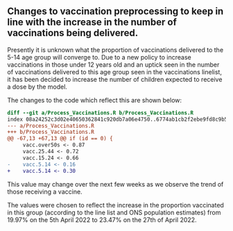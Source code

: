 ## Changes to vaccination preprocessing to keep in line with the increase in the number of vaccinations being delivered.

Presently it is unknown what the proportion of vaccinations delivered to the 5-14 age group will converge to. Due to a new policy to increase vaccinations in those under 12 years old and an uptick seen in the number of vaccinations delivered to this age group seen in the vaccinations linelist, it has been decided to increase the number of children expected to receive a dose by the model.

The changes to the code which reflect this are shown below:

```diff
diff --git a/Process_Vaccinations.R b/Process_Vaccinations.R
index 08a24252c3d02e40650362841c920db7a06e4750..6774ab1cb2f2ebe9fd8c9b55c2b96829c9e8370f 100644
--- a/Process_Vaccinations.R
+++ b/Process_Vaccinations.R
@@ -67,13 +67,13 @@ if (id == 0) {
     vacc.over50s <- 0.87
     vacc.25.44 <- 0.72
     vacc.15.24 <- 0.66
-    vacc.5.14 <- 0.16
+    vacc.5.14 <- 0.30
```

This value may change over the next few weeks as we observe the trend of those receiving a vaccine. 

The values were chosen to reflect the increase in the proportion vaccinated in this group (according to the line list and ONS population estimates) from 19.97% on the 5th April 2022 to 23.47% on the 27th of April 2022.